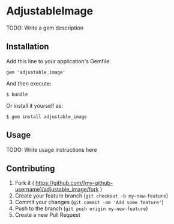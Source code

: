 # AdjustableImage

TODO: Write a gem description

## Installation

Add this line to your application's Gemfile:

    gem 'adjustable_image'

And then execute:

    $ bundle

Or install it yourself as:

    $ gem install adjustable_image

## Usage

TODO: Write usage instructions here

## Contributing

1. Fork it ( https://github.com/[my-github-username]/adjustable_image/fork )
2. Create your feature branch (`git checkout -b my-new-feature`)
3. Commit your changes (`git commit -am 'Add some feature'`)
4. Push to the branch (`git push origin my-new-feature`)
5. Create a new Pull Request
